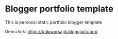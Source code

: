 # Blogger portfolio template

This is personal static portfolio blogger template

Demo link: https://daluwarsajib.blogspot.com/
